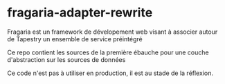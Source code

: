 fragaria-adapter-rewrite
========================

Fragaria est un framework de dévelopement web visant à associer autour de Tapestry un ensemble de service préintégré

Ce repo contient les sources de la première ébauche pour une couche d'abstraction sur les sources de données


Ce code n'est pas à utiliser en production, il est au stade de la réflexion.
